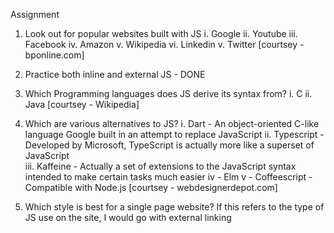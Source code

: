 Assignment

1. Look out for popular websites built with JS
   i. Google
   ii. Youtube
   iii. Facebook
   iv. Amazon
   v. Wikipedia
   vi. Linkedin
   v. Twitter
   [courtsey - bponline.com]

2. Practice both inline and external JS - DONE

3. Which Programming languages does JS derive its syntax from?
   i. C
   ii. Java
   [courtsey - Wikipedia]

4. Which are various alternatives to JS?
   i. Dart - An object-oriented C-like language Google built in an attempt to replace JavaScript
   ii. Typescript -Developed by Microsoft, TypeScript is actually more like a superset of JavaScript  
   iii. Kaffeine - Actually a set of extensions to the JavaScript syntax intended to make certain tasks much easier
   iv - Elm
   v - Coffeescript - Compatible with Node.js
   [courtsey - webdesignerdepot.com]

5. Which style is best for a single page website?
   If this refers to the type of JS use on the site, I would go with external linking
